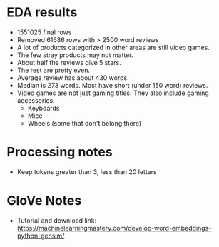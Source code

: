 # EDA results

* 1551025 final rows
* Removed 61686 rows with > 2500 word reviews
* A lot of products categorized in other areas are still video games.
* The few stray products may not matter.
* About half the reviews give 5 stars.
* The rest are pretty even.
* Average review has about 430 words.
* Median is 273 words. Most have short (under 150 word) reviews.
* Video games are not just gaming titles. They also include gaming accessories.
    * Keyboards
    * Mice
    * Wheels (some that don't belong there)

# Processing notes

* Keep tokens greater than 3, less than 20 letters

# GloVe Notes

* Tutorial and download link: https://machinelearningmastery.com/develop-word-embeddings-python-gensim/